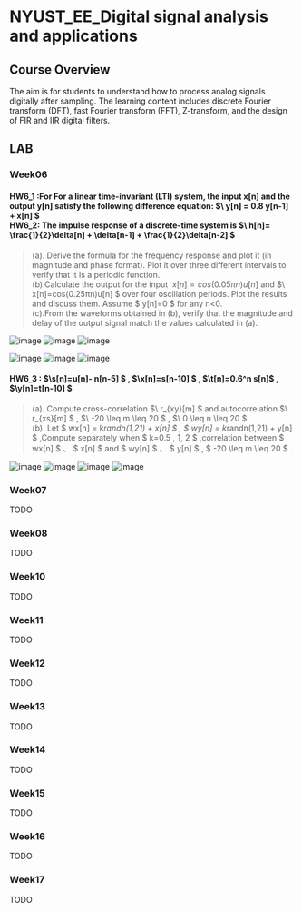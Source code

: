 # NYUST_EE_Digital signal analysis and applications
## Course Overview
The aim is for students to understand how to process analog signals digitally after sampling. The learning content includes discrete Fourier transform (DFT), fast Fourier transform (FFT), Z-transform, and the design of FIR and IIR digital filters.  

## LAB
### Week06
#### HW6_1  :For For a linear time-invariant (LTI) system, the input x[n] and the output y[n] satisfy the following difference equation: $\  y[n] = 0.8 y[n-1] + x[n] $ <br> HW6_2: The impulse response of a discrete-time system is $\  h[n]= \frac{1}{2}\delta[n] + \delta[n-1] + \frac{1}{2}\delta[n-2]   $
> (a). Derive the formula for the frequency response and plot it (in magnitude and phase format). Plot it over three different intervals to verify that it is a periodic function.  
> (b).Calculate the output for the input $\  x[n]=cos(0.05πn)u[n]$ and  $\ x[n]=cos(0.25πn)u[n] $ over four oscillation periods. Plot the results and discuss them. Assume $ y[n]=0 $ for any n<0.  
> (c).From the waveforms obtained in (b), verify that the magnitude and delay of the output signal match the values calculated in (a).

![image](Week6/fig/Figure6_1A.png)
![image](Week6/fig/Figure6_1B.png)
![image](Week6/fig/Figure6_1C.png)


![image](Week6/fig/Figure6_2A.png)
![image](Week6/fig/Figure6_2B.png)
![image](Week6/fig/Figure6_2C.png)


#### HW6_3 : $\s[n]=u[n]- n[n-5] $ , $\x[n]=s[n-10] $ , $\t[n]=0.6^n s[n]$ , $\y[n]=t[n-10] $ 

> (a). Compute cross-correlation $\ r_{xy}[m] $ and autocorrelation $\ r_{xs}[m] $ , $\  -20 \leq m  \leq 20 $  ,  $\  0 \leq n  \leq 20 $   
> (b). Let  $ wx[n] = k*randn(1,21) + x[n] $ , $ wy[n] = k*randn(1,21) + y[n] $ ,Compute separately when $ k=0.5 , 1, 2 $ ,correlation between $ wx[n] $ 、 $ x[n] $  and  $ wy[n] $ 、 $ y[n] $  , $  -20 \leq m  \leq 20 $  .  

![image](Week6/fig/Figure6_3rxy.png)
![image](Week6/fig/Figure6_3rxs.png)
![image](Week6/fig/Figure6_3wxx.png)
![image](Week6/fig/Figure6_3wyy.png)


### Week07
TODO  
### Week08
TODO 
### Week10
TODO 
### Week11
TODO 
### Week12
TODO 
### Week13
TODO 
### Week14
TODO 
### Week15
TODO 
### Week16
TODO 
### Week17
TODO 
